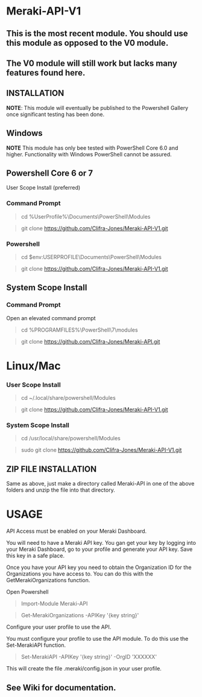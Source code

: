 
# Meraki-API-V1

## This is the most recent module. You should use this module as opposed to the V0 module.
## The V0 module will still work but lacks many features found here.

## INSTALLATION

**NOTE**: This module will eventually be published to the Powershell Gallery once significant testing has been done.

## Windows

**NOTE** This module has only bee tested with PowerShell Core 6.0 and higher. Functionality with Windows PowerShell cannot be assured.

## Powershell Core 6 or 7

User Scope Install (preferred)

### Command Prompt

>cd %UserProfile%\Documents\PowerShell\Modules

>git clone https://github.com/Clifra-Jones/Meraki-API-V1.git

### Powershell

>cd $env:USERPROFILE\Documents\PowerShell\Modules

>git clone https://github.com/Clifra-Jones/Meraki-API-V1.git

## System Scope Install

### Command Prompt

Open an elevated command prompt

>cd %PROGRAMFILES%\PowerShell\7\modules

>git clone https://github.com/Clifra-Jones/Meraki-API.git

# Linux/Mac

### User Scope Install

>cd ~/.local/share/powershell/Modules

>git clone https://github.com/Clifra-Jones/Meraki-API-V1.git

### System Scope Install

>cd /usr/local/share/powershell/Modules

>sudo git clone https://github.com/Clifra-Jones/Meraki-API-V1.git

## ZIP FILE INSTALLATION

Same as above, just make a directory called Meraki-API in one of the above folders and unzip the file into that directory.

# USAGE

API Access must be enabled on your Meraki Dashboard.

You will need to have a Meraki API key. You gan get your key by logging into your Meraki Dashboard, go to your profile and generate your API key.
Save this key in a safe place.

Once you have your API key you need to obtain the Organization ID for the Organizations you have access to. You can do this with the GetMerakiOrganizations function.

Open Powershell
>Import-Module Meraki-API

>Get-MerakiOrganizations -APIKey '{key string}'

Configure your user profile to use the API.

You must configure your profile to use the API module. To do this use the Set-MerakiAPI function.

>Set-MerakiAPI -APIKey '{key string}' -OrgID 'XXXXXX'

This will create the file .meraki/config.json in your user profile. 

## See Wiki for documentation.

